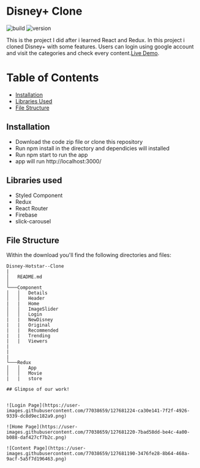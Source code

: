 # Disney+ Clone

![build](https://img.shields.io/travis/USER/REPO.svg) ![version](https://img.shields.io/badge/version-1.0.0-blue.svg)  
<!--- ![Product Presentation Image](public/cover.png) --> 
This is the project I did after i learned React and Redux. In this project i cloned Disney+ with some features. Users can login using google account and visit the categories and check every content.[Live Demo](https://disneyplusbysd.netlify.app/).
# Table of Contents

* [Installation](#installation)
* [Libraries Used](#libraries-Used)
* [File Structure](#file-structure)


## Installation

* Download the code zip file or clone this repository
* Run npm install in the directory and dependicies will installed
* Run npm start to run the app
* app will run http://localhost:3000/

## Libraries used

* Styled Component
* Redux
* React Router
* Firebase
* slick-carousel

## File Structure

Within the download you'll find the following directories and files:

```
Disney-Hotstar--Clone
|
│   README.md 
│
└───Component
│   │   Details
│   │   Header
|   |   Home
│   │   ImageSlider
│   │   Login
|   |   NewDisney
|   |   Original
|   |   Recommended
|   |   Trending
|   |   Viewers
|   
|              
|    
└───Redux
│   │   App
│   │   Movie
|   |   store

## Glimpse of our work!


![Login Page](https://user-images.githubusercontent.com/77038659/127681224-ca30e141-7f2f-4926-9339-dc8d9ec182a9.png)

![Home Page](https://user-images.githubusercontent.com/77038659/127681220-7bad58dd-be4c-4a00-b088-daf427cf7b2c.png)

![Content Page](https://user-images.githubusercontent.com/77038659/127681190-3476fe28-8b64-468a-9acf-5a5f7d196463.png)




